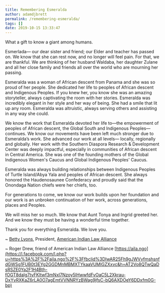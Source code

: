 ```yaml
---
title: Remembering Esmeralda
author: adamdjbrett
permalink: /remembering-esmeralda/
tags: []
date: 2019-10-15 13:33:47
---
```

What a gift to know a giant among humans.

Esmerlada— our dear sister and friend; our Elder and teacher has passed on. We know that she can rest now, and no longer will feel pain. For that, we are thankful. We are thinking of her husband Waldaba, her daughter Zulane and all her close family and friends all over the world who are mourning her passing.

Esmeralda was a woman of African descent from Panama and she was so proud of her people. She dedicated her life to peoples of African descent and Indigenous Peoples. If you knew her, you know she was an amazing storyteller, always captivating the room with her stories. Esmeralda was incredibly elegant in her style and her way of being. She had a smile that lit up any room. Esmeralda was altruistic, always serving others and assisting in any way she could.

We know the work that Esmeralda devoted her life to—the empowerment of peoples of African descent, the Global South and Indigenous Peoples—continues. We know our movements have been left much stronger due to Esmeralda’s work. She advanced our work at all levels— locally, regionally and globally. Her work with the Southern Diaspora Research & Development Center was deeply impactful, especially in communities of African descent in Central America. She was one of the founding mothers of the Global Indigenous Women's Caucus and Global Indigenous Peoples' Caucus.

Esmeralda was always building relationships between Indigenous Peoples of Turtle Island/Abya Yala and peoples of African descent. She always honored the Haudenosaunee Confederacy and proudly said that the Onondaga Nation chiefs were her chiefs, too.

For generations to come, we know our work builds upon her foundation and our work is an unbroken continuation of her work, across generations, places and Peoples.

We will miss her so much. We know that Aunt Tonya and Ingrid greeted her. And we know they must be having a wonderful time together.

Thank you for everything Esmeralda. We love you.

~ [Betty Lyons](https://www.facebook.com/profile.php?id=100009225749041&eid=ARBDHZnZSMdRBR4pqwC1LCsBe1ytbmBgObyOB0EH8bXX1xWQUSfVXI40asIXA9m-iXGRvS8UNdg-aQiq "Betty Lyons"), President, [American Indian Law Alliance](/)

~ Roger Drew, friend of American Indian Law Alliance [https://aila.ngo](https://l.facebook.com/l.php?u=https%3A%2F%2Faila.ngo%2F%3Ffbclid%3DIwAR25Fh9gJWVvfmshsnfdGWSg1FUB0t3EYg2GGDMnMBMXTYkaaVUMIGZXxvc&h=AT2Vo8QTwQaDsRSZE0Ya2F1H4Bth-fOGT8dalg7tyFKltwf3mNxI7Nzoy5lHwwfdFvOaC5L2Xkrau-DxYvRXKaZ6rLA0O7agEmtVVNNRYzBWag9jfsC-bQ6AXDOeY6DDxfm0G-bp)
